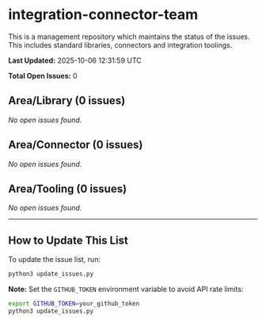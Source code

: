 # integration-connector-team
This is a management repository which maintains the status of the issues. This includes standard libraries, connectors and integration toolings.

**Last Updated:** 2025-10-06 12:31:59 UTC

**Total Open Issues:** 0

## Area/Library (0 issues)

_No open issues found._

## Area/Connector (0 issues)

_No open issues found._

## Area/Tooling (0 issues)

_No open issues found._

---

## How to Update This List

To update the issue list, run:

```bash
python3 update_issues.py
```

**Note:** Set the `GITHUB_TOKEN` environment variable to avoid API rate limits:

```bash
export GITHUB_TOKEN=your_github_token
python3 update_issues.py
```
